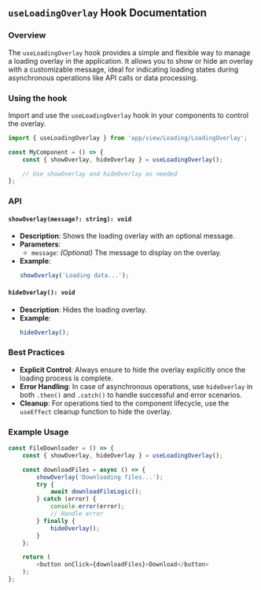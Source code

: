 ## `useLoadingOverlay` Hook Documentation

### Overview
The `useLoadingOverlay` hook provides a simple and flexible way to manage a loading overlay in the application. It allows you to show or hide an overlay with a customizable message, ideal for indicating loading states during asynchronous operations like API calls or data processing.


### Using the hook

   Import and use the `useLoadingOverlay` hook in your components to control the overlay.

   ```typescript
   import { useLoadingOverlay } from 'app/view/Loading/LoadingOverlay';

   const MyComponent = () => {
       const { showOverlay, hideOverlay } = useLoadingOverlay();

       // Use showOverlay and hideOverlay as needed
   };
   ```

### API

#### `showOverlay(message?: string): void`
- **Description**: Shows the loading overlay with an optional message.
- **Parameters**:
  - `message`: *(Optional)* The message to display on the overlay.
- **Example**:
  ```typescript
  showOverlay('Loading data...');
  ```

#### `hideOverlay(): void`
- **Description**: Hides the loading overlay.
- **Example**:
  ```typescript
  hideOverlay();
  ```

### Best Practices

- **Explicit Control**: Always ensure to hide the overlay explicitly once the loading process is complete.
- **Error Handling**: In case of asynchronous operations, use `hideOverlay` in both `.then()` and `.catch()` to handle successful and error scenarios.
- **Cleanup**: For operations tied to the component lifecycle, use the `useEffect` cleanup function to hide the overlay.

### Example Usage

```typescript
const FileDownloader = () => {
    const { showOverlay, hideOverlay } = useLoadingOverlay();

    const downloadFiles = async () => {
        showOverlay('Downloading files...');
        try {
            await downloadFileLogic();
        } catch (error) {
            console.error(error);
            // Handle error
        } finally {
            hideOverlay();
        }
    };

    return (
        <button onClick={downloadFiles}>Download</button>
    );
};
```
